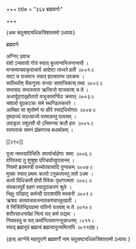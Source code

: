 +++
title = "३६४ ब्रह्मवर्गाः"

+++

\{अथ चतुःषष्ट्यधिकत्रिशततमो ऽध्यायः\}

ब्रह्मवर्गः  
    
अग्निर् उवाच  
वंशो ऽन्ववायो गोत्रं स्यात् कुलान्यभिजनान्वयौ ।  
मन्त्रव्याख्याकृदाचार्य आदेष्टा त्वध्वरे व्रती   ॥००१॥  
यष्टा च यजमानः स्यात् ज्ञात्वारम्भ उपक्रमः   ।  
सतीर्थ्याश् चैकगुरवः सभ्याः सामाजिकास् तथा   ॥००२॥  
सभासदः सभास्तारा ऋत्विजो याजकाश् च ते ।  
अध्वर्यूद्गातृहोतारो यजुःसामर्ग्विदः क्रमात्   ॥००३॥  
चषालो यूपकटकः समे स्थण्डिलचत्वरे ।  
आमिक्षा सा शृतोष्णे या क्षीरे स्याद्दधियोगतः   ॥००४॥  
पृषदाज्यं सदध्याज्ये परमान्नन्तु पायसम् ।  
उपाकृतः पशुरसौ यो ऽभिमन्त्र्य क्रतौ हतः ॥००५॥  
परम्पराकं समनं प्रोक्षणञ्च बधार्थकम्   ।  

[[२९०]]
    
पूजा नमस्यापिचितिः सपर्यार्चार्हणाः समाः   ॥००६॥  
वरिवस्या तु शुश्रूषा परिचर्याप्युपासनम् ।  
नियमो ब्रतमस्त्री तच्चोपवासादि पुण्यकम् ॥००७॥  
मुख्यः स्यात् प्रथमः कल्पो ऽनुकल्पस्तु ततो ऽधमः   ।  
कल्पे विधिक्रमौ ज्ञेयौ विवेकः पृथगात्मता ॥००८॥  
संस्कारपूर्वं ग्रहणं स्यादुपाकरणं श्रुतेः   ।  
भिक्षुः परिव्राट् कर्मन्दी पाराशर्यपि मस्करी   ॥००९॥  
ऋषयः सत्यवचसःस्नातकश्चाप्लुतव्रती ।  
ये निर्जितेन्द्रियग्रामा यतिनो यतयश् च ते ॥०१०॥  
शरीरसाधनापेक्षं नित्यं यत् कर्म तद्यमः   ।  
नियमस्तु स यत् कर्मानित्यमागन्तुसाधनम् ।०११।  
स्याद् ब्रह्मभूयं ब्रह्मत्वं ब्रह्मसायुज्यमित्यपि   ॥०११एफ़्।

\{इत्य् आग्नेये महापुराणे ब्रह्मवर्गो नाम चतुःषष्ट्यधिकत्रिशततमो ऽध्यायः  }
    